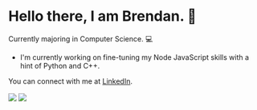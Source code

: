 # Hello there, I am Brendan. 👋
Currently majoring in Computer Science. 💻

- I'm currently working on fine-tuning my Node JavaScript skills with a hint of Python and C++.

You can connect with me at [LinkedIn](https://www.linkedin.com/in/3brendan/).

<img align="center" src="https://github-readme-stats.vercel.app/api?username=3brendan&count_private=true&show_icons=true&theme=darcula"/>
<img align="center" src="https://github-readme-stats.vercel.app/api/top-langs/?username=anuraghazra&langs_count=8&layout=compact"/>